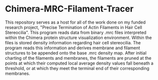 # Chimera-MRC-Filament-Tracer
This repository serves as a host for all of the work done on my funded research project, "Precise Termination of Actin Filaments in Hair Cell Stereocilia". 
This program reads data from binary .mrc files interpreted within the Chimera protein structure visualization environment. 
Within the files is stored density information regarding hair cell stereocilia.
The program reads this information and derives membrane and filament structures to be appended onto the base .mrc density map. 
After initial charting of the filaments and membranes, the filaments are pruned at the points at which their computed local average density values fall beneath a threshold, or at which they meet the terminal end of their corresponding membranes.

